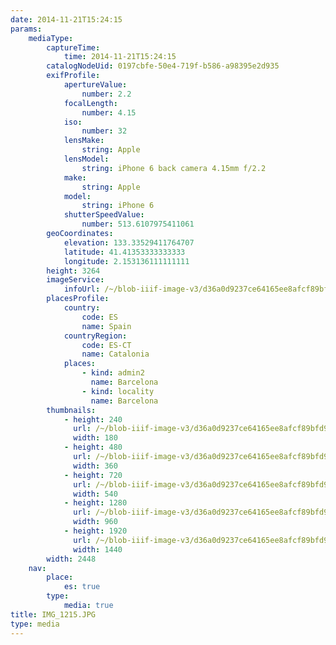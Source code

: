 ```yaml
---
date: 2014-11-21T15:24:15
params:
    mediaType:
        captureTime:
            time: 2014-11-21T15:24:15
        catalogNodeUid: 0197cbfe-50e4-719f-b586-a98395e2d935
        exifProfile:
            apertureValue:
                number: 2.2
            focalLength:
                number: 4.15
            iso:
                number: 32
            lensMake:
                string: Apple
            lensModel:
                string: iPhone 6 back camera 4.15mm f/2.2
            make:
                string: Apple
            model:
                string: iPhone 6
            shutterSpeedValue:
                number: 513.6107975411061
        geoCoordinates:
            elevation: 133.33529411764707
            latitude: 41.41353333333333
            longitude: 2.153136111111111
        height: 3264
        imageService:
            infoUrl: /~/blob-iiif-image-v3/d36a0d9237ce64165ee8afcf89bfd919445e8593dbfb8774dcbbd5760bd102cc/info.json
        placesProfile:
            country:
                code: ES
                name: Spain
            countryRegion:
                code: ES-CT
                name: Catalonia
            places:
                - kind: admin2
                  name: Barcelona
                - kind: locality
                  name: Barcelona
        thumbnails:
            - height: 240
              url: /~/blob-iiif-image-v3/d36a0d9237ce64165ee8afcf89bfd919445e8593dbfb8774dcbbd5760bd102cc/full/180%2C240/0/default.jpg
              width: 180
            - height: 480
              url: /~/blob-iiif-image-v3/d36a0d9237ce64165ee8afcf89bfd919445e8593dbfb8774dcbbd5760bd102cc/full/360%2C480/0/default.jpg
              width: 360
            - height: 720
              url: /~/blob-iiif-image-v3/d36a0d9237ce64165ee8afcf89bfd919445e8593dbfb8774dcbbd5760bd102cc/full/540%2C720/0/default.jpg
              width: 540
            - height: 1280
              url: /~/blob-iiif-image-v3/d36a0d9237ce64165ee8afcf89bfd919445e8593dbfb8774dcbbd5760bd102cc/full/960%2C1280/0/default.jpg
              width: 960
            - height: 1920
              url: /~/blob-iiif-image-v3/d36a0d9237ce64165ee8afcf89bfd919445e8593dbfb8774dcbbd5760bd102cc/full/1440%2C1920/0/default.jpg
              width: 1440
        width: 2448
    nav:
        place:
            es: true
        type:
            media: true
title: IMG_1215.JPG
type: media
---
```

